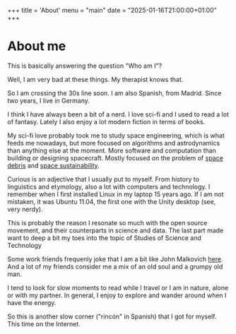 +++
title = 'About'
menu = "main"
date = "2025-01-16T21:00:00+01:00"
+++

# About me

This is basically answering the question "Who am I"?

Well, I am very bad at these things. My therapist knows that.

So I am crossing the 30s line soon. I am also Spanish, from Madrid. Since two years, I live in Germany.

I think I have always been a bit of a nerd. I love sci-fi and I used to read a lot of fantasy.
Lately I also enjoy a lot modern fiction in terms of books.

My sci-fi love probably took me to study space engineering, which is what feeds me nowadays, but more focused on algorithms and astrodynamics than anything else at the moment. More software and computation than building or designing spacecraft. Mostly focused on the problem of [space debris](https://en.wikipedia.org/wiki/Space_debris) and [space sustainability](https://en.wikipedia.org/wiki/Space_sustainability).

Curious is an adjective that I usually put to myself. From history to linguistics and etymology, also a lot with computers and technology.
I remember when I first installed Linux in my laptop 15 years ago. If I am not mistaken, it was Ubuntu 11.04, the first one with the Unity desktop (see, very nerdy).

This is probably the reason I resonate so much with the open source movement, and their counterparts in science and data.
The last part made want to deep a bit my toes into the topic of Studies of Science and Technology

Some work friends frequenly joke that I am a bit like John Malkovich [here](https://www.youtube.com/watch?v=xDLvUqhwHZc). And a lot of my friends consider me a mix of an old soul and a grumpy old man.

I tend to look for slow moments to read while I travel or I am in nature, alone or with my partner. In general, I enjoy to explore and wander around when I have the energy.

So this is another slow corner ("rincón" in Spanish) that I got for myself. This time on the Internet.
